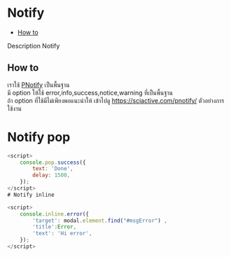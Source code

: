 # Notify
  - [How to](#how-to) 


Description Notify

<a name="how-to"></a>
## How to
เราใช้ [PNotify](https://sciactive.com/pnotify/) เป็นพื้นฐาน 
<br>
มี option ให้ใช้ error,info,success,notice,warning ที่เป็นพื้นฐาน
<br>
ถ้า option ที่ใช้มีไม่เพียงพอแนะนำให้ เข้าไปดู https://sciactive.com/pnotify/
ตัวอย่างการใช้งาน
# Notify pop
```js
<script>
    console.pop.success({
        text: 'Done',
        delay: 1500,
    });
</script>
# Notify inline
```
```js
<script>
    console.inline.error({
        'target': modal.element.find("#msgError") ,
        'title':Error,
        'text': 'Hi error',
    });
</script>
```


